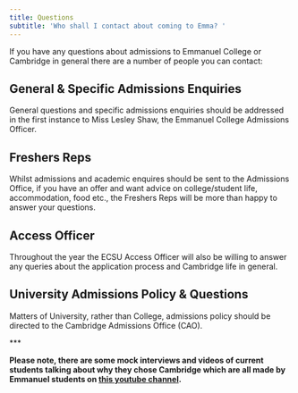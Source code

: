```yaml
---
title: Questions
subtitle: 'Who shall I contact about coming to Emma? '
---
```

If you have any questions about admissions to Emmanuel College or Cambridge in general there are a number of people you can contact: 

## General &amp; Specific Admissions Enquiries

General questions and specific admissions enquiries should be addressed in the first instance to Miss Lesley Shaw, the Emmanuel College Admissions Officer.

## Freshers Reps

Whilst admissions and academic enquires should be sent to the Admissions Office, if you have an offer and want advice on college/student life, accommodation, food etc., the Freshers Reps will be more than happy to answer your questions.

## Access Officer

Throughout the year the ECSU Access Officer will also be willing to answer any queries about the application process and Cambridge life in general. 

## University Admissions Policy &amp; Questions

Matters of University, rather than College, admissions policy should be directed to the Cambridge Admissions Office (CAO).

\*\**

**Please note, there are some mock interviews and videos of current students talking about why they chose Cambridge which are all made by Emmanuel students on [this youtube channel](https://www.youtube.com/channel/UCYPIjZXnaJ736LyDUIjv5fQ).**
